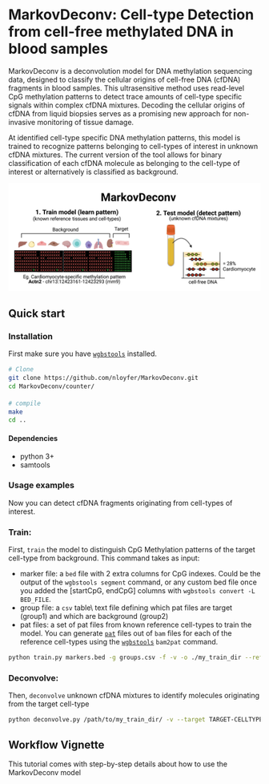 # MarkovDeconv: Cell-type Detection from cell-free methylated DNA in blood samples

MarkovDeconv is a deconvolution model for DNA methylation sequencing data, designed to classify the cellular origins of cell-free DNA (cfDNA) fragments in blood samples. This ultrasensitive method uses read-level CpG methylation patterns to detect trace amounts of cell-type specific signals within complex cfDNA mixtures. Decoding the cellular origins of cfDNA from liquid biopsies serves as a promising new approach for non-invasive monitoring of tissue damage. 

At identified cell-type specific DNA methylation patterns, this model is trained to recognize patterns belonging to cell-types of interest in unknown cfDNA mixtures. The current version of the tool allows for binary classification of each cfDNA molecule as belonging to the cell-type of interest or alternatively is classified as background.

![alt text](docs/img/MarkovDeconv_overview.png "MarkovDeconv overview")

## Quick start
### Installation

First make sure you have [`wgbstools`](https://github.com/nloyfer/wgbs_tools) installed.

```bash
# Clone
git clone https://github.com/nloyfer/MarkovDeconv.git
cd MarkovDeconv/counter/

# compile
make
cd ..
```

#### Dependencies
- python 3+
- samtools

### Usage examples

Now you can detect cfDNA fragments originating from cell-types of interest. 

### Train:
First, `train` the model to distinguish CpG Methylation patterns of the target cell-type from background. 
This command takes as input:
- marker file: a `bed` file with 2 extra columns for CpG indexes. Could be the output of the `wgbstools segment` command, or any custom bed file once you added the [startCpG, endCpG] columns with `wgbstools convert -L BED_FILE`.
- group file: a `csv` table\ text file defining which pat files are target (group1) and which are background (group2)
- pat files: a set of pat files from known reference cell-types to train the model. You can generate [`pat`](https://github.com/nloyfer/wgbs_tools/docs/pat_format.md) files out of `bam` files for each of the reference cell-types using the [`wgbstools`](https://github.com/nloyfer/wgbs_tools) `bam2pat` command.

```bash
python train.py markers.bed -g groups.csv -f -v -o ./my_train_dir --reference_data /path/to/reference/gDNA/files/*pat.gz
```

### Deconvolve:
Then, `deconvolve` unknown cfDNA mixtures to identify molecules originating from the target cell-type 

```bash
python deconvolve.py /path/to/my_train_dir/ -v --target TARGET-CELLTYPE --pats /path/to/test/cfDNA/files/*pat.gz
```


## Workflow Vignette
This tutorial comes with step-by-step details about how to use the MarkovDeconv model

